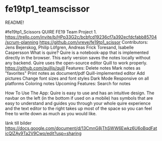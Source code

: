 # fe19tp1_teamscissor
README!

#fe19tp1_Scissors
QUIRE
FE19 Team Project 1. https://trello.com/invite/b/HPp33G2c/bcbfcd19236cf7a392ecfdcfabb85704/scrum-planning
https://github.com/vreve/fe19tp1_scissor
Contributors:
Jens Bejerskog, Philip Löfgren, Andreas Frick Toresand, Isabelle Caspersson
What is quire?
Quire is a notebook-app that is implemented directly in the browser. This early version saves the notes locally without any backend. 
Quire uses the open-source editor Quill to work properly. https://github.com/quilljs/quill
Features:
Delete notes
Mark notes as "favorites"
Print notes as document/pdf
Quill-implemented editor
Add pictures
Change font sizes and font styles
Dark Mode
Responsive on all platforms
Coloring notes
Upcoming Features:
Search for notes
 
How To Use The App:
Quire is easy to use and has an intuitive design. The navbar on the left (in the bottom if used on a mobile) has symbols that are easy to understand and guides you through your whole quire experience and the text editor to the right takes up most of the space so you can feel free to write down as much as you would like.
 





länk till bilder https://docs.google.com/document/d/13CmnG8jThSWW6Ewkz6U6oBqdFaticQlZAy9Ta2V9Cwo/edit?usp=sharing
